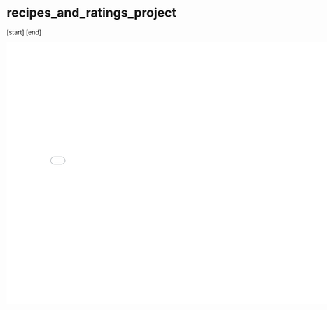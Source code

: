 # recipes_and_ratings_project
[start]
[end]

<iframe
  src="assets/distribution-of-cooking-steps"
  width="800"
  height="600"
  frameborder="0"
></iframe>